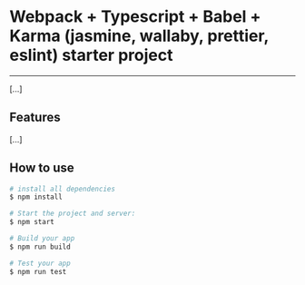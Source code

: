 # Webpack + Typescript + Babel + Karma (jasmine, wallaby, prettier, eslint) starter project

---

[...]

## Features

[...]

## How to use

```bash
# install all dependencies
$ npm install

# Start the project and server:
$ npm start

# Build your app
$ npm run build

# Test your app
$ npm run test
```
